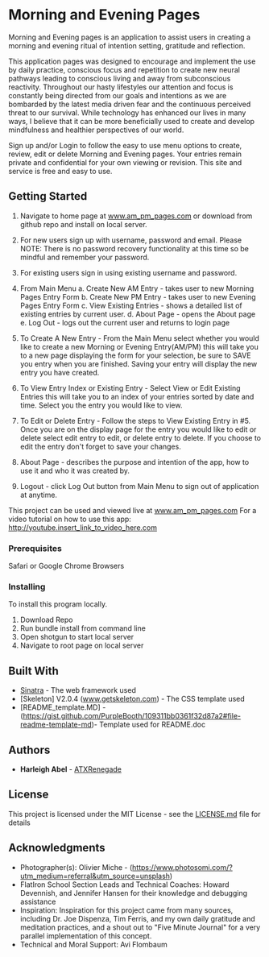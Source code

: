 # Morning and Evening Pages

Morning and Evening pages is an application to assist users in creating a morning and evening ritual of intention setting, gratitude and reflection.

This application pages was designed to encourage and implement the use by daily practice, conscious focus and repetition to create new neural pathways leading to conscious living and away from subconscious reactivity.  Throughout our hasty lifestyles our attention and focus is constantly being directed from our goals and intentions as we are bombarded by the latest media driven fear and the continuous perceived threat to our survival. While technology has enhanced our lives in many ways, I believe that it can be more beneficially used to create and develop mindfulness and healthier perspectives of our world.

Sign up and/or Login to follow the easy to use menu options to create, review, edit or delete Morning and Evening pages.  Your entries remain private and confidential for your own viewing or revision. This site and service is free and easy to use. 

## Getting Started

1. Navigate to home page at www.am_pm_pages.com or download from github repo and
install on local server.

2. For new users sign up with username, password and email.
	Please NOTE: There is no password recovery functionality at this time so be mindful and remember your password.

3. For existing users sign in using existing username and password.

4. From Main Menu
	a. Create New AM Entry - takes user to new Morning Pages Entry Form
	b. Create New PM Entry - takes user to new Evening Pages Entry Form
	c. View Existing Entries - shows a detailed list of existing entries by current user.
	d. About Page - opens the About page
	e. Log Out - logs out the current user and returns to login page

5. To Create A New Entry - From the Main Menu select whether you would like to create a new Morning or Evening Entry(AM/PM) this will take you to a new page displaying the form for your selection, be sure to SAVE you entry when you are finished. Saving your entry will display the new entry you have created.

5. To View Entry Index or Existing Entry - Select View or Edit Existing Entries this will take you to an index of your entries sorted by date and time. Select you the entry you would like to view.

6. To Edit or Delete Entry - Follow the steps to View Existing Entry in #5. Once you are on the display page for the entry you would like to edit or delete select edit entry to edit, or delete entry to delete. If you choose to edit the entry don't forget to save your changes.

7. About Page - describes the purpose and intention of the app, how to use it and who it was created by.

8. Logout - click Log Out button from Main Menu to sign out of application at anytime.


This project can be used and viewed live at www.am_pm_pages.com
For a video tutorial on how to use this app:
http://youtube.insert_link_to_video_here.com


### Prerequisites

Safari or Google Chrome Browsers

### Installing

To install this program locally.
1. Download Repo
2. Run bundle install from command line
3. Open shotgun to start local server
4. Navigate to root page on local server


## Built With

* [Sinatra](http://www.dropwizard.io/1.0.2/docs/) - The web framework used
* [Skeleton] V2.0.4 (www.getskeleton.com) - The CSS template used
* [README_template.MD] -(https://gist.github.com/PurpleBooth/109311bb0361f32d87a2#file-readme-template-md)- Template used for README.doc


## Authors

* **Harleigh Abel** - [ATXRenegade](https://github.com/atxrenegade)

## License

This project is licensed under the MIT License - see the [LICENSE.md](LICENSE.md) file for details

## Acknowledgments

* Photographer(s): Olivier Miche - (https://www.photosomi.com/?utm_medium=referral&utm_source=unsplash)
* FlatIron School Section Leads and Technical Coaches: Howard Devennish, and Jennifer Hansen for their knowledge and debugging assistance
* Inspiration: Inspiration for this project came from many sources, including Dr. Joe Dispenza, Tim Ferris, and my own daily gratitude and meditation practices, and a shout out to "Five Minute Journal" for a very parallel implementation of this concept.
* Technical and Moral Support: Avi Flombaum
